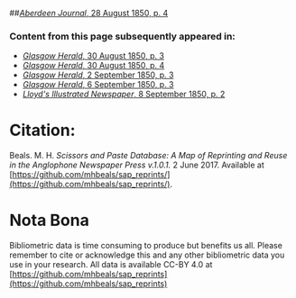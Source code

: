 ##[*Aberdeen Journal*, 28 August 1850, p. 4](https://mhbeals.github.io/sap_html/Aberdeen-Journal/Aberdeen-Journal-28-August-1850-p-4)

### Content from this page subsequently appeared in:
+ [*Glasgow Herald*, 30 August 1850, p. 3](https://mhbeals.github.io/sap_html/Glasgow-Herald/Glasgow-Herald-30-August-1850-p-3)
+ [*Glasgow Herald*, 30 August 1850, p. 4](https://mhbeals.github.io/sap_html/Glasgow-Herald/Glasgow-Herald-30-August-1850-p-4)
+ [*Glasgow Herald*, 2 September 1850, p. 3](https://mhbeals.github.io/sap_html/Glasgow-Herald/Glasgow-Herald-2-September-1850-p-3)
+ [*Glasgow Herald*, 6 September 1850, p. 3](https://mhbeals.github.io/sap_html/Glasgow-Herald/Glasgow-Herald-6-September-1850-p-3)
+ [*Lloyd's Illustrated Newspaper*, 8 September 1850, p. 2](https://mhbeals.github.io/sap_html/Lloyd's-Illustrated-Newspaper/Lloyd's-Illustrated-Newspaper-8-September-1850-p-2)
                    
# Citation: 

Beals. M. H. *Scissors and Paste Database: A Map of Reprinting and Reuse in the Anglophone Newspaper Press v.1.0.1.* 2 June 2017. Available at [https://github.com/mhbeals/sap_reprints/](https://github.com/mhbeals/sap_reprints/). 
                    
# Nota Bona

Bibliometric data is time consuming to produce but benefits us all. Please remember to cite or acknowledge this and any other bibliometric data you use in your research. All data is available CC-BY 4.0 at [https://github.com/mhbeals/sap_reprints](https://github.com/mhbeals/sap_reprints)